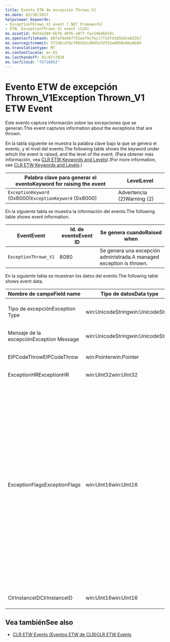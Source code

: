 ```yaml
---
title: Evento ETW de excepción Thrown_V1
ms.date: 03/30/2017
helpviewer_keywords:
- ExceptionThrown_V1 event [.NET Framework]
- ETW, ExceptionThrown_V1 event (CLR)
ms.assetid: 0d3da389-6b7b-40f6-a877-fac546d6019c
ms.openlocfilehash: 80faf6e607755ee79c7ec17f2d7d3d5bdce822b7
ms.sourcegitcommit: 5f236cd78cf09593c8945a7d753e0850e96a0b80
ms.translationtype: MT
ms.contentlocale: es-ES
ms.lasthandoff: 01/07/2020
ms.locfileid: "75716052"
---
```

# <a name="exception-thrown_v1-etw-event"></a><span data-ttu-id="d79a8-102">Evento ETW de excepción Thrown_V1</span><span class="sxs-lookup"><span data-stu-id="d79a8-102">Exception Thrown_V1 ETW Event</span></span>
<span data-ttu-id="d79a8-103">Este evento captura información sobre las excepciones que se generan.</span><span class="sxs-lookup"><span data-stu-id="d79a8-103">This event captures information about the exceptions that are thrown.</span></span>  
  
 <span data-ttu-id="d79a8-104">En la tabla siguiente se muestra la palabra clave bajo la que se genera el evento, y el nivel del evento.</span><span class="sxs-lookup"><span data-stu-id="d79a8-104">The following table shows the keyword under which the event is raised, and the level of the event.</span></span> <span data-ttu-id="d79a8-105">(Para obtener más información, vea [CLR ETW Keywords and Levels](clr-etw-keywords-and-levels.md)).</span><span class="sxs-lookup"><span data-stu-id="d79a8-105">(For more information, see [CLR ETW Keywords and Levels](clr-etw-keywords-and-levels.md).)</span></span>  
  
|<span data-ttu-id="d79a8-106">Palabra clave para generar el evento</span><span class="sxs-lookup"><span data-stu-id="d79a8-106">Keyword for raising the event</span></span>|<span data-ttu-id="d79a8-107">Level</span><span class="sxs-lookup"><span data-stu-id="d79a8-107">Level</span></span>|  
|-----------------------------------|-----------|  
|<span data-ttu-id="d79a8-108">`ExceptionKeyword` (0x8000)</span><span class="sxs-lookup"><span data-stu-id="d79a8-108">`ExceptionKeyword` (0x8000)</span></span>|<span data-ttu-id="d79a8-109">Advertencia (2)</span><span class="sxs-lookup"><span data-stu-id="d79a8-109">Warning (2)</span></span>|  
  
 <span data-ttu-id="d79a8-110">En la siguiente tabla se muestra la información del evento.</span><span class="sxs-lookup"><span data-stu-id="d79a8-110">The following table shows event information.</span></span>  
  
|<span data-ttu-id="d79a8-111">Event</span><span class="sxs-lookup"><span data-stu-id="d79a8-111">Event</span></span>|<span data-ttu-id="d79a8-112">Id. de evento</span><span class="sxs-lookup"><span data-stu-id="d79a8-112">Event ID</span></span>|<span data-ttu-id="d79a8-113">Se genera cuando</span><span class="sxs-lookup"><span data-stu-id="d79a8-113">Raised when</span></span>|  
|-----------|--------------|-----------------|  
|`ExceptionThrown_V1`|<span data-ttu-id="d79a8-114">80</span><span class="sxs-lookup"><span data-stu-id="d79a8-114">80</span></span>|<span data-ttu-id="d79a8-115">Se genera una excepción administrada.</span><span class="sxs-lookup"><span data-stu-id="d79a8-115">A managed exception is thrown.</span></span>|  
  
 <span data-ttu-id="d79a8-116">En la siguiente tabla se muestran los datos del evento.</span><span class="sxs-lookup"><span data-stu-id="d79a8-116">The following table shows event data.</span></span>  
  
|<span data-ttu-id="d79a8-117">Nombre de campo</span><span class="sxs-lookup"><span data-stu-id="d79a8-117">Field name</span></span>|<span data-ttu-id="d79a8-118">Tipo de datos</span><span class="sxs-lookup"><span data-stu-id="d79a8-118">Data type</span></span>|<span data-ttu-id="d79a8-119">Descripción</span><span class="sxs-lookup"><span data-stu-id="d79a8-119">Description</span></span>|  
|----------------|---------------|-----------------|  
|<span data-ttu-id="d79a8-120">Tipo de excepción</span><span class="sxs-lookup"><span data-stu-id="d79a8-120">Exception Type</span></span>|<span data-ttu-id="d79a8-121">win:UnicodeString</span><span class="sxs-lookup"><span data-stu-id="d79a8-121">win:UnicodeString</span></span>|<span data-ttu-id="d79a8-122">Tipo de la excepción; por ejemplo, `System.NullReferenceException`.</span><span class="sxs-lookup"><span data-stu-id="d79a8-122">Type of the exception; for example, `System.NullReferenceException`.</span></span>|  
|<span data-ttu-id="d79a8-123">Mensaje de la excepción</span><span class="sxs-lookup"><span data-stu-id="d79a8-123">Exception Message</span></span>|<span data-ttu-id="d79a8-124">win:UnicodeString</span><span class="sxs-lookup"><span data-stu-id="d79a8-124">win:UnicodeString</span></span>|<span data-ttu-id="d79a8-125">Mensaje actual de la excepción.</span><span class="sxs-lookup"><span data-stu-id="d79a8-125">Actual exception message.</span></span>|  
|<span data-ttu-id="d79a8-126">EIPCodeThrow</span><span class="sxs-lookup"><span data-stu-id="d79a8-126">EIPCodeThrow</span></span>|<span data-ttu-id="d79a8-127">win:Pointer</span><span class="sxs-lookup"><span data-stu-id="d79a8-127">win:Pointer</span></span>|<span data-ttu-id="d79a8-128">Puntero de instrucción donde se ha producido la excepción.</span><span class="sxs-lookup"><span data-stu-id="d79a8-128">Instruction pointer where exception occurred.</span></span>|  
|<span data-ttu-id="d79a8-129">ExceptionHR</span><span class="sxs-lookup"><span data-stu-id="d79a8-129">ExceptionHR</span></span>|<span data-ttu-id="d79a8-130">win:UInt32</span><span class="sxs-lookup"><span data-stu-id="d79a8-130">win:UInt32</span></span>|<span data-ttu-id="d79a8-131">Excepción [HRESULT](https://docs.microsoft.com/openspecs/windows_protocols/ms-erref/0642cb2f-2075-4469-918c-4441e69c548a).</span><span class="sxs-lookup"><span data-stu-id="d79a8-131">Exception [HRESULT](https://docs.microsoft.com/openspecs/windows_protocols/ms-erref/0642cb2f-2075-4469-918c-4441e69c548a).</span></span>|  
|<span data-ttu-id="d79a8-132">ExceptionFlags</span><span class="sxs-lookup"><span data-stu-id="d79a8-132">ExceptionFlags</span></span>|<span data-ttu-id="d79a8-133">win:UInt16</span><span class="sxs-lookup"><span data-stu-id="d79a8-133">win:UInt16</span></span>|<span data-ttu-id="d79a8-134">0x01: HasInnerException (vea [Eventos ETW de CLR](clr-etw-events.md) en la documentación de Visual Basic).</span><span class="sxs-lookup"><span data-stu-id="d79a8-134">0x01: HasInnerException (see [CLR ETW Events](clr-etw-events.md) in the Visual Basic documentation).</span></span><br /><br /> <span data-ttu-id="d79a8-135">0x02: IsNestedException.</span><span class="sxs-lookup"><span data-stu-id="d79a8-135">0x02: IsNestedException.</span></span><br /><br /> <span data-ttu-id="d79a8-136">0x04: IsRethrownException.</span><span class="sxs-lookup"><span data-stu-id="d79a8-136">0x04: IsRethrownException.</span></span><br /><br /> <span data-ttu-id="d79a8-137">0x08: IsCorruptedStateException (indica que el estado del proceso está dañado; consulte [control de excepciones de estado dañadas](https://docs.microsoft.com/archive/msdn-magazine/2009/february/clr-inside-out-handling-corrupted-state-exceptions)).</span><span class="sxs-lookup"><span data-stu-id="d79a8-137">0x08: IsCorruptedStateException (indicates that the process state is corrupt; see [Handling Corrupted State Exceptions](https://docs.microsoft.com/archive/msdn-magazine/2009/february/clr-inside-out-handling-corrupted-state-exceptions)).</span></span><br /><br /> <span data-ttu-id="d79a8-138">0x10: IsCLSCompliant (una excepción que deriva de <xref:System.Exception> es conforme a CLS; de lo contrario, no es conforme a CLS).</span><span class="sxs-lookup"><span data-stu-id="d79a8-138">0x10: IsCLSCompliant (an exception that derives from <xref:System.Exception> is CLS-compliant; otherwise, it is not CLS-compliant).</span></span>|  
|<span data-ttu-id="d79a8-139">ClrInstanceID</span><span class="sxs-lookup"><span data-stu-id="d79a8-139">ClrInstanceID</span></span>|<span data-ttu-id="d79a8-140">win:UInt16</span><span class="sxs-lookup"><span data-stu-id="d79a8-140">win:UInt16</span></span>|<span data-ttu-id="d79a8-141">Identificador único para la instancia de CLR o CoreCLR.</span><span class="sxs-lookup"><span data-stu-id="d79a8-141">Unique ID for the instance of CLR or CoreCLR.</span></span>|  
  
## <a name="see-also"></a><span data-ttu-id="d79a8-142">Vea también</span><span class="sxs-lookup"><span data-stu-id="d79a8-142">See also</span></span>

- [<span data-ttu-id="d79a8-143">CLR ETW Events (Eventos ETW de CLR)</span><span class="sxs-lookup"><span data-stu-id="d79a8-143">CLR ETW Events</span></span>](clr-etw-events.md)
